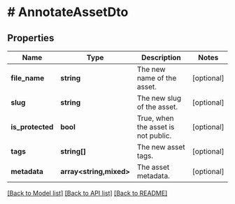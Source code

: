 # # AnnotateAssetDto

## Properties

Name | Type | Description | Notes
------------ | ------------- | ------------- | -------------
**file_name** | **string** | The new name of the asset. | [optional]
**slug** | **string** | The new slug of the asset. | [optional]
**is_protected** | **bool** | True, when the asset is not public. | [optional]
**tags** | **string[]** | The new asset tags. | [optional]
**metadata** | **array<string,mixed>** | The asset metadata. | [optional]

[[Back to Model list]](../../README.md#models) [[Back to API list]](../../README.md#endpoints) [[Back to README]](../../README.md)
